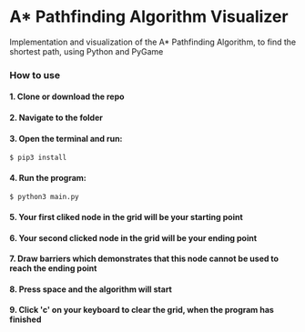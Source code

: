 # A* Pathfinding Algorithm Visualizer
Implementation and visualization of the A* Pathfinding Algorithm, to find the shortest path, using Python and PyGame

### How to use

#### 1. Clone or download the repo

#### 2. Navigate to the folder 

#### 3. Open the terminal and run: 
`$ pip3 install`

#### 4. Run the program:
`$ python3 main.py`

#### 5. Your first cliked node in the grid will be your starting point

#### 6. Your second clicked node in the grid will be your ending point

#### 7. Draw barriers which demonstrates that this node cannot be used to reach the ending point

#### 8. Press space and the algorithm will start

#### 9. Click 'c' on your keyboard to clear the grid, when the program has finished
